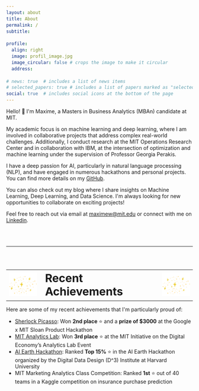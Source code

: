 ```yaml
---
layout: about
title: About
permalink: /
subtitle: 

profile:
  align: right
  image: profil_image.jpg
  image_circular: false # crops the image to make it circular
  address:

# news: true  # includes a list of news items
# selected_papers: true # includes a list of papers marked as "selected={true}"
social: true  # includes social icons at the bottom of the page
---
```


Hello! :wave:  I'm Maxime, a Masters in Business Analytics (MBAn) candidate at MIT.

My academic focus is on machine learning and deep learning, where I am involved in collaborative projects that address complex real-world challenges. Additionally, I conduct research at the MIT Operations Research Center and in collaboration with IBM, at the intersection of optimization and machine learning under the supervision of Professor Georgia Perakis.

I have a deep passion for AI, particularly in natural language processing (NLP), and have engaged in numerous hackathons and personal projects. You can find more details on my [GitHub](https://github.com/maxime7770).

You can also check out my blog where I share insights on Machine Learning, Deep Learning, and Data Science. I'm always looking for new opportunities to collaborate on exciting projects!

Feel free to reach out via email at [maximew@mit.edu](mailto:) or connect with me on [Linkedin](https://www.linkedin.com/in/maxime-wolf/).


<br />
<br />

---

<br />
<br />

<!-- ![Alt text for the GIF](assets/img/giphy.gif) -->
<!-- <img src="assets/img/giphy.gif" width="100" alt="Example GIF"> -->

<table>
  <tr>
    <td><img src="assets/img/giphy.gif" alt="First GIF" style="width: 100px;"></td>
    <td style="font-size: 30px; font-weight: bold;">Recent Achievements</td>
    <td><img src="assets/img/giphy.gif" alt="Second GIF" style="width: 100px;"></td>
  </tr>
</table>

Here are some of my recent achievements that I'm particularly proud of:

- [Sherlock Picasso](https://github.com/maxime7770/Sherlock-Picasso): Won **2nd place** ⭐ and a **prize of $3000** at the Google x MIT Sloan Product Hackathon
- [MIT Analytics Lab](https://maxime7770.github.io/projects/AI_Powered_Email_Assistant_for_CMA-CGM/): Won **3rd place** ⭐ at the MIT Initiative on the Digital Economy’s Analytics Lab Event
- [AI Earth Hackathon](https://github.com/maxime7770/AI-Earth-Hackathon): Ranked **Top 15%** ⭐ in the AI Earth Hackathon organized by the Digital Data Design (D^3) Institute at Harvard University
- MIT Marketing Analytics Class Competition: Ranked **1st** ⭐ out of 40 teams in a Kaggle competition on insurance purchase prediction 

<br />
<br />
